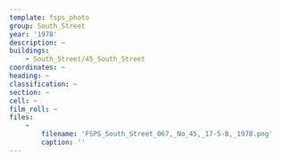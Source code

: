 ```yaml
---
template: fsps_photo
group: South_Street
year: '1978'
description: ~
buildings:
    - South_Street/45_South_Street
coordinates: ~
heading: ~
classification: ~
section: ~
cell: ~
film_roll: ~
files:
    -
        filename: 'FSPS_South_Street_067,_No_45,_17-5-B,_1978.png'
        caption: ''
---
```

